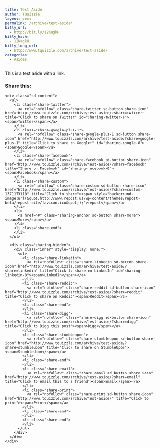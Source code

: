 ```yaml
---
title: Test Aside
author: TQuizzle
layout: post
permalink: /archive/test-aside/
bitly_url:
  - http://bit.ly/12KagkH
bitly_hash:
  - 12KagkH
bitly_long_url:
  - http://www.tquizzle.com/archive/test-aside/
categories:
  - Asides
---
```

This is a test aside with a <a rel="nofollow" target="_blank" href="javascript:;">link.</a>

<div class="sharedaddy sd-sharing-enabled">
  <div class="robots-nocontent sd-block sd-social sd-social-icon-text sd-sharing">
    <h3 class="sd-title">
      Share this:
    </h3>
    
    <div class="sd-content">
      <ul>
        <li class="share-twitter">
          <a rel="nofollow" class="share-twitter sd-button share-icon" href="http://www.tquizzle.com/archive/test-aside/?share=twitter" title="Click to share on Twitter" id="sharing-twitter-8"><span>Twitter</span></a>
        </li>
        <li class="share-google-plus-1">
          <a rel="nofollow" class="share-google-plus-1 sd-button share-icon" href="http://www.tquizzle.com/archive/test-aside/?share=google-plus-1" title="Click to share on Google+" id="sharing-google-8"><span>Google</span></a>
        </li>
        <li class="share-facebook">
          <a rel="nofollow" class="share-facebook sd-button share-icon" href="http://www.tquizzle.com/archive/test-aside/?share=facebook" title="Share on Facebook" id="sharing-facebook-8"><span>Facebook</span></a>
        </li>
        <li class="share-custom">
          <a rel="nofollow" class="share-custom sd-button share-icon" href="http://www.tquizzle.com/archive/test-aside/?share=custom-1371173110" title="Click to share"><span style="background-image:url(&quot;http://www.repost.us/wp-content/themes/repost-beta/repost-site/favicon.ico&quot;);">repost</span></a>
        </li>
        <li>
          <a href="#" class="sharing-anchor sd-button share-more"><span>More</span></a>
        </li>
        <li class="share-end">
        </li>
      </ul>
      
      <div class="sharing-hidden">
        <div class="inner" style="display: none;">
          <ul>
            <li class="share-linkedin">
              <a rel="nofollow" class="share-linkedin sd-button share-icon" href="http://www.tquizzle.com/archive/test-aside/?share=linkedin" title="Click to share on LinkedIn" id="sharing-linkedin-8"><span>LinkedIn</span></a>
            </li>
            <li class="share-reddit">
              <a rel="nofollow" class="share-reddit sd-button share-icon" href="http://www.tquizzle.com/archive/test-aside/?share=reddit" title="Click to share on Reddit"><span>Reddit</span></a>
            </li>
            <li class="share-end">
            </li>
            <li class="share-digg">
              <a rel="nofollow" class="share-digg sd-button share-icon" href="http://www.tquizzle.com/archive/test-aside/?share=digg" title="Click to Digg this post"><span>Digg</span></a>
            </li>
            <li class="share-stumbleupon">
              <a rel="nofollow" class="share-stumbleupon sd-button share-icon" href="http://www.tquizzle.com/archive/test-aside/?share=stumbleupon" title="Click to share on StumbleUpon"><span>StumbleUpon</span></a>
            </li>
            <li class="share-end">
            </li>
            <li class="share-email">
              <a rel="nofollow" class="share-email sd-button share-icon" href="http://www.tquizzle.com/archive/test-aside/?share=email" title="Click to email this to a friend"><span>Email</span></a>
            </li>
            <li class="share-print">
              <a rel="nofollow" class="share-print sd-button share-icon" href="http://www.tquizzle.com/archive/test-aside/" title="Click to print"><span>Print</span></a>
            </li>
            <li class="share-end">
            </li>
            <li class="share-end">
            </li>
          </ul>
        </div>
      </div>
    </div>
  </div>
</div>